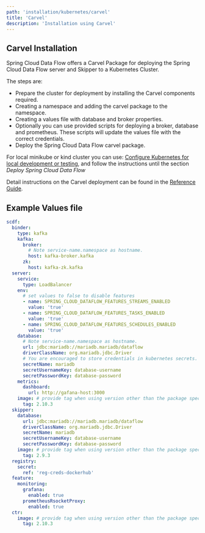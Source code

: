 ```yaml
---
path: 'installation/kubernetes/carvel'
title: 'Carvel'
description: 'Installation using Carvel'
---
```


## Carvel Installation

Spring Cloud Data Flow offers a Carvel Package for deploying the Spring Cloud Data Flow server and Skipper to a Kubernetes Cluster.

The steps are:

- Prepare the cluster for deployment by installing the Carvel components required.
- Creating a namespace and adding the carvel package to the namespace.
- Creating a values file with database and broker properties.
- Optionally you can use provided scripts for deploying a broker, database and prometheus. These scripts will update the values file with the correct credentials.
- Deploy the Spring Cloud Data Flow carvel package.

For local minikube or kind cluster you can use: [Configure Kubernetes for local development or testing](https://docs.spring.io/spring-cloud-dataflow/docs/current/reference/htmlsingle/#local-k8s-development), and follow the instructions until the section _Deploy Spring Cloud Data Flow_

Detail instructions on the Carvel deployment can be found in the [Reference Guide](https://docs.spring.io/spring-cloud-dataflow/docs/current/reference/htmlsingle/#configuration-carvel).

## Example Values file

```yaml
scdf:
  binder:
    type: kafka
    kafka:
      broker:
        # Note service-name.namespace as hostname.
        host: kafka-broker.kafka
      zk:
        host: kafka-zk.kafka
  server:
    service:
      type: LoadBalancer
    env:
      # set values to false to disable features
      - name: SPRING_CLOUD_DATAFLOW_FEATURES_STREAMS_ENABLED
        value: 'true'
      - name: SPRING_CLOUD_DATAFLOW_FEATURES_TASKS_ENABLED
        value: 'true'
      - name: SPRING_CLOUD_DATAFLOW_FEATURES_SCHEDULES_ENABLED
        value: 'true'
    database:
      # Note service-name.namespace as hostname.
      url: jdbc:mariadb://mariadb.mariadb/dataflow
      driverClassName: org.mariadb.jdbc.Driver
      # You are encouraged to store credentials in kubernetes secrets. secretgen-controller provides for exporting/importing secrets from one namespace.
      secretName: mariadb
      secretUsernameKey: database-username
      secretPasswordKey: database-password
    metrics:
      dashboard:
        url: http://gafana-host:3000
    image: # provide tag when using version other than the package specific version
      tag: 2.10.3
  skipper:
    database:
      url: jdbc:mariadb://mariadb.mariadb/dataflow
      driverClassName: org.mariadb.jdbc.Driver
      secretName: mariadb
      secretUsernameKey: database-username
      secretPasswordKey: database-password
    image: # provide tag when using version other than the package specific version
      tag: 2.9.3
  registry:
    secret:
      ref: 'reg-creds-dockerhub'
  feature:
    monitoring:
      grafana:
        enabled: true
      prometheusRsocketProxy:
        enabled: true
  ctr:
    image: # provide tag when using version other than the package specific version
      tag: 2.10.3
```

